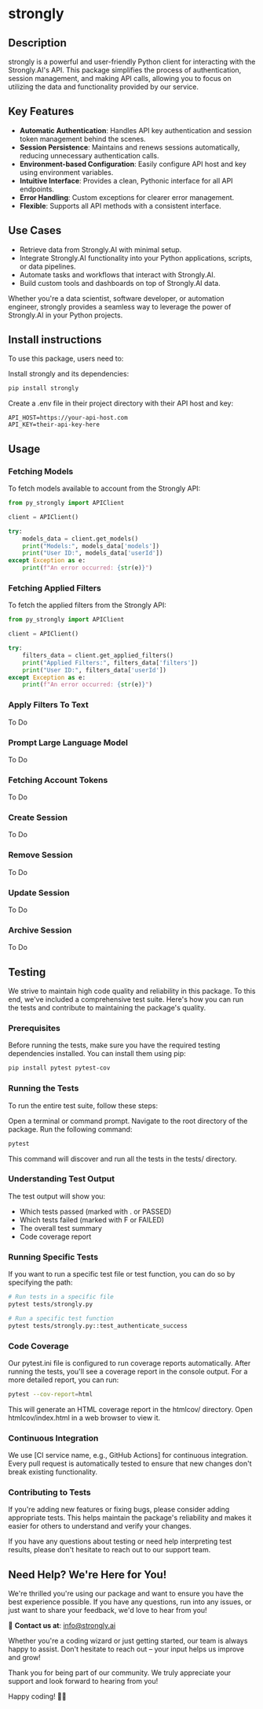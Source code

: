 # strongly


## Description

strongly is a powerful and user-friendly Python client for interacting with the Strongly.AI's API. This package simplifies the process of authentication, session management, and making API calls, allowing you to focus on utilizing the data and functionality provided by our service.


## Key Features

- **Automatic Authentication**: Handles API key authentication and session token management behind the scenes.
- **Session Persistence**: Maintains and renews sessions automatically, reducing unnecessary authentication calls.
- **Environment-based Configuration**: Easily configure API host and key using environment variables.
- **Intuitive Interface**: Provides a clean, Pythonic interface for all API endpoints.
- **Error Handling**: Custom exceptions for clearer error management.
- **Flexible**: Supports all API methods with a consistent interface.


## Use Cases

- Retrieve data from Strongly.AI with minimal setup.
- Integrate Strongly.AI functionality into your Python applications, scripts, or data pipelines.
- Automate tasks and workflows that interact with Strongly.AI.
- Build custom tools and dashboards on top of Strongly.AI data.

Whether you're a data scientist, software developer, or automation engineer, strongly provides a seamless way to leverage the power of Strongly.AI in your Python projects.


## Install instructions

To use this package, users need to:

Install strongly and its dependencies:

```bash
pip install strongly
```

Create a .env file in their project directory with their API host and key:

```text
API_HOST=https://your-api-host.com
API_KEY=their-api-key-here
```


## Usage

### Fetching Models

To fetch models available to account from the Strongly API:

```python
from py_strongly import APIClient

client = APIClient()

try:
    models_data = client.get_models()
    print("Models:", models_data['models'])
    print("User ID:", models_data['userId'])
except Exception as e:
    print(f"An error occurred: {str(e)}")
```

### Fetching Applied Filters

To fetch the applied filters from the Strongly API:

```python
from py_strongly import APIClient

client = APIClient()

try:
    filters_data = client.get_applied_filters()
    print("Applied Filters:", filters_data['filters'])
    print("User ID:", filters_data['userId'])
except Exception as e:
    print(f"An error occurred: {str(e)}")
```

### Apply Filters To Text

To Do

### Prompt Large Language Model

To Do

### Fetching Account Tokens

To Do

### Create Session

To Do

### Remove Session

To Do

### Update Session

To Do

### Archive Session

To Do


## Testing

We strive to maintain high code quality and reliability in this package. To this end, we've included a comprehensive test suite. Here's how you can run the tests and contribute to maintaining the package's quality.

### Prerequisites

Before running the tests, make sure you have the required testing dependencies installed. You can install them using pip:

```bash
pip install pytest pytest-cov
```

### Running the Tests
To run the entire test suite, follow these steps:

Open a terminal or command prompt.
Navigate to the root directory of the package.
Run the following command:

```bash
pytest
```

This command will discover and run all the tests in the tests/ directory.

### Understanding Test Output
The test output will show you:

* Which tests passed (marked with . or PASSED)
* Which tests failed (marked with F or FAILED)
* The overall test summary
* Code coverage report

### Running Specific Tests
If you want to run a specific test file or test function, you can do so by specifying the path:

```bash
# Run tests in a specific file
pytest tests/strongly.py

# Run a specific test function
pytest tests/strongly.py::test_authenticate_success
```

### Code Coverage
Our pytest.ini file is configured to run coverage reports automatically. After running the tests, you'll see a coverage report in the console output. For a more detailed report, you can run:

```bash
pytest --cov-report=html
```

This will generate an HTML coverage report in the htmlcov/ directory. Open htmlcov/index.html in a web browser to view it.

### Continuous Integration
We use [CI service name, e.g., GitHub Actions] for continuous integration. Every pull request is automatically tested to ensure that new changes don't break existing functionality.

### Contributing to Tests
If you're adding new features or fixing bugs, please consider adding appropriate tests. This helps maintain the package's reliability and makes it easier for others to understand and verify your changes.

If you have any questions about testing or need help interpreting test results, please don't hesitate to reach out to our support team.




## Need Help? We're Here for You!

We're thrilled you're using our package and want to ensure you have the best experience possible. If you have any questions, run into any issues, or just want to share your feedback, we'd love to hear from you!

📧 **Contact us at**: [info@strongly.ai](mailto:info@strongly.ai)

Whether you're a coding wizard or just getting started, our team is always happy to assist. Don't hesitate to reach out – your input helps us improve and grow!

Thank you for being part of our community. We truly appreciate your support and look forward to hearing from you!

Happy coding! 🚀✨

